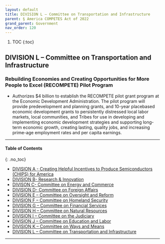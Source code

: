 ```yaml
---
layout: default
title: DIVISION L – Committee on Transportation and Infrastructure  
parent: § America COMPETES Act of 2022 
grand_parent: Government 
nav_order: 120 
---
```

<style>
.dont-break-out {
  /* These are technically the same, but use both */
  overflow-wrap: break-word;
  word-wrap: break-word;

     -ms-word-break: break-all;
  /* This is the dangerous one in WebKit, as it breaks things wherever */
  word-break: break-all;
  /* Instead use this non-standard one: */
  word-break: break-word;
}

.youtube-container {
    position: relative;
    width: 100%;
    height: 0;
    padding-bottom: 56.25%;
}
.youtube-video {
    position: absolute;
    top: 0;
    left: 0;
    width: 100%;
    height: 100%;
}

</style>

<div class="dont-break-out" markdown="1">

1. TOC
{:toc}

## DIVISION L – Committee on Transportation and Infrastructure

### Rebuilding Economies and Creating Opportunities for More People to Excel (RECOMPETE) Pilot Program 
- Authorizes $4 billion to establish the RECOMPETE pilot grant program at the Economic Development Administration. The pilot program will provide predevelopment and planning grants, and 10-year placebased economic development grants to persistently distressed local labor markets, local communities, and Tribes for use in developing and implementing economic development strategies and supporting long-term economic growth, creating lasting, quality jobs, and increasing prime-age employment rates and per capita earnings.
***

#### Table of Contents
{: .no_toc}

<ul><li> <a href="/docs/government/America-COMPETES-Act-of-2022-1/">DIVISION A - Creating Helpful Incentives to Produce Semiconductors (CHIPS) for America</a></li><li> <a href="/docs/government/America-COMPETES-Act-of-2022-2/">DIVISION B- Research &amp; Innovation</a></li><li> <a href="/docs/government/America-COMPETES-Act-of-2022-3/">DIVISON C- Committee on Energy and Commerce</a></li><li> <a href="/docs/government/America-COMPETES-Act-of-2022-4/">DIVISION D- Committee on Foreign Affairs</a></li><li> <a href="/docs/government/America-COMPETES-Act-of-2022-5/">DIVISION E – Committee on Oversight and Reform</a></li><li> <a href="/docs/government/America-COMPETES-Act-of-2022-6/">DIVISION F – Committee on Homeland Security</a></li><li> <a href="/docs/government/America-COMPETES-Act-of-2022-7/">DIVISION G – Committee on Financial Services</a></li><li> <a href="/docs/government/America-COMPETES-Act-of-2022-8/">DIVISION H – Committee on Natural Resources</a></li><li> <a href="/docs/government/America-COMPETES-Act-of-2022-9/">DIVISION I – Committee on the Judiciary</a></li><li> <a href="/docs/government/America-COMPETES-Act-of-2022-10/">DIVISION J – Committee on Education and Labor</a></li><li> <a href="/docs/government/America-COMPETES-Act-of-2022-11/">DIVISION K – Committee on Ways and Means</a></li><li> <a href="/docs/government/America-COMPETES-Act-of-2022-12/">DIVISION L – Committee on Transportation and Infrastructure</a></li></ul>

***

</div>
